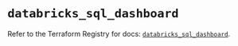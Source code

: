# `databricks_sql_dashboard`

Refer to the Terraform Registry for docs: [`databricks_sql_dashboard`](https://registry.terraform.io/providers/databricks/databricks/1.73.0/docs/resources/sql_dashboard).
